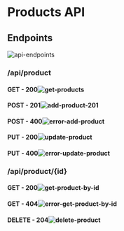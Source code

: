 # Products API

## Endpoints
![api-endpoints](https://github.com/user-attachments/assets/47524ce3-ce03-4f54-9f89-e17773d3fe27)

### /api/product
#### GET - 200![get-products](https://github.com/user-attachments/assets/bc401515-e3ec-47b2-9042-54e825761826)


#### POST - 201![add-product-201](https://github.com/user-attachments/assets/5ae24541-f3b2-462c-a42a-6aad3bfa6162)


#### POST - 400![error-add-product](https://github.com/user-attachments/assets/c38e1458-05cd-4eb8-9291-34d52ae62ba0)


#### PUT - 200![update-product](https://github.com/user-attachments/assets/a4a3213c-126c-4658-a7c6-0c911104db16)

#### PUT - 400![error-update-product](https://github.com/user-attachments/assets/5ee7aad8-506b-47c4-a0e8-060ae66038ba)


### /api/product/{id}
#### GET - 200![get-product-by-id](https://github.com/user-attachments/assets/37a3c6ef-165e-4e50-ba0d-2b26f7d65b51)

#### GET - 404![error-get-product-by-id](https://github.com/user-attachments/assets/706de7a6-be54-449c-a7e1-f8f4f096d524)

#### DELETE - 204![delete-product](https://github.com/user-attachments/assets/cdaa0ebe-d6fe-4b9d-bc7e-1e3e84754ec7)
